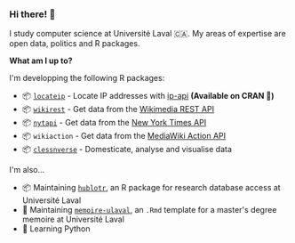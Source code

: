 ### Hi there! 👋

I study computer science at Université Laval 🇨🇦. My areas of expertise are open data, politics and R packages.

**What am I up to?**

I'm developping the following R packages:

* 📦 [`locateip`](https://github.com/clessn/locateip) - Locate IP addresses with [ip-api](https://ip-api.com/) **(Available on CRAN :tada:)**
* 📦 [`wikirest`](https://github.com/clessn/wikirest) - Get data from the [Wikimedia REST API](https://wikimedia.org/api/rest_v1/)
* 📦 [`nytapi`](https://github.com/clessn/nytapi) - Get data from the [New York Times API](https://developer.nytimes.com/)
* 📦 `wikiaction` - Get data from the [MediaWiki Action API](https://www.mediawiki.org/wiki/API:Main_page)
* 📦 [`clessnverse`](https://github.com/clessn/clessnverse) - Domesticate, analyse and visualise data

I'm also...

* 📦 Maintaining [`hublotr`](https://github.com/clessn/hublotr), an R package for research database access at Université Laval
* 📘 Maintaining [`memoire-ulaval`](https://github.com/clessn/memoire-ulaval), an `.Rmd` template for a master's degree memoire at Université Laval
* :snake: Learning Python
